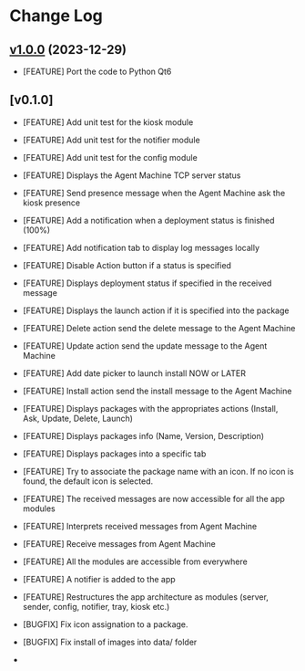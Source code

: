 # Change Log

## [v1.0.0](https://github.com/medulla-tech/kiosk-interface/tree/v1.0.0) (2023-12-29)
- [FEATURE] Port the code to Python Qt6

## [v0.1.0]
- [FEATURE] Add unit test for the kiosk module
- [FEATURE] Add unit test for the notifier module
- [FEATURE] Add unit test for the config module
- [FEATURE] Displays the Agent Machine TCP server status
- [FEATURE] Send presence message when the Agent Machine ask the kiosk presence
- [FEATURE] Add a notification when a deployment status is finished (100%)
- [FEATURE] Add notification tab to display log messages locally
- [FEATURE] Disable Action button if a status is specified
- [FEATURE] Displays deployment status if specified in the received message
- [FEATURE] Displays the launch action if it is specified into the package
- [FEATURE] Delete action send the delete message to the Agent Machine
- [FEATURE] Update action send the update message to the Agent Machine
- [FEATURE] Add date picker to launch install NOW or LATER
- [FEATURE] Install action send the install message to the Agent Machine
- [FEATURE] Displays packages with the appropriates actions (Install, Ask, Update, Delete, Launch)
- [FEATURE] Displays packages info (Name, Version, Description)
- [FEATURE] Displays packages into a specific tab
- [FEATURE] Try to associate the package name with an icon. If no icon is found, the default icon is selected.
- [FEATURE] The received messages are now accessible for all the app modules
- [FEATURE] Interprets received messages from Agent Machine
- [FEATURE] Receive messages from Agent Machine
- [FEATURE] All the modules are accessible from everywhere
- [FEATURE] A notifier is added to the app
- [FEATURE] Restructures the app architecture as modules (server, sender, config, notifier, tray, kiosk etc.)

- [BUGFIX]  Fix icon assignation to a package.
- [BUGFIX]  Fix install of images into data/ folder

-
